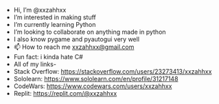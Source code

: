 - Hi, I’m @xxzahhxx
- I’m interested in making stuff
- I’m currently learning Python
- I’m looking to collaborate on anything made in python
- I also know pygame and pyautogui very well
- 📫 How to reach me xxzahhxx@gmail.com
- Fun fact: i kinda hate C#
- All of my links-
- Stack Overflow: https://stackoverflow.com/users/23273413/xxzahhxx
- Sololearn: https://www.sololearn.com/en/profile/31217148
- CodeWars: https://www.codewars.com/users/xxzahhxx
- Replit: https://replit.com/@xxzahhxx
